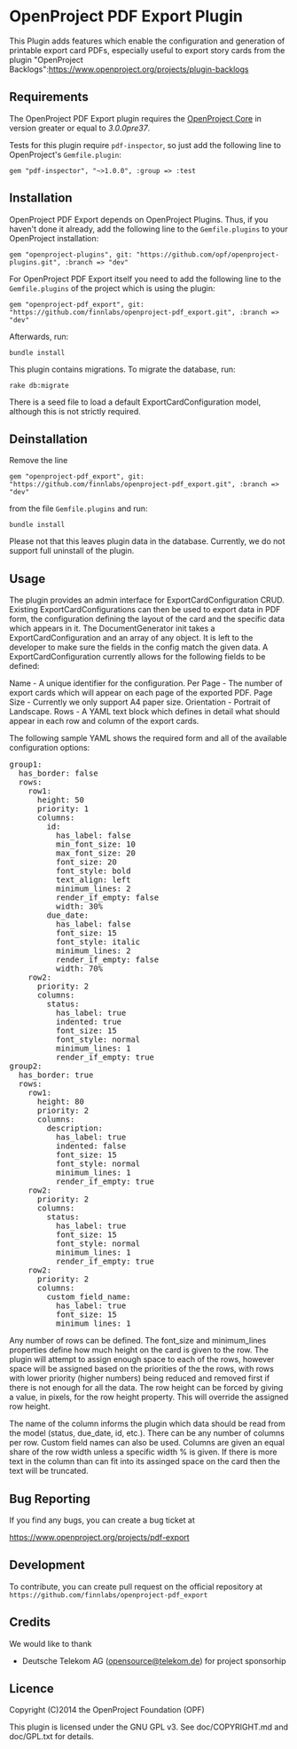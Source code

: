 OpenProject PDF Export Plugin
===========================

This Plugin adds features which enable the configuration and generation of printable export card PDFs,
especially useful to export story cards from the plugin "OpenProject Backlogs":https://www.openproject.org/projects/plugin-backlogs


Requirements
------------

The OpenProject PDF Export plugin requires the [OpenProject Core](https://github.com/opf/openproject/) in
version greater or equal to *3.0.0pre37*.

Tests for this plugin require `pdf-inspector`, so just add the following line to
OpenProject's `Gemfile.plugin`:

`gem "pdf-inspector", "~>1.0.0", :group => :test`


Installation
------------

OpenProject PDF Export depends on OpenProject Plugins. Thus, if you haven't done
it already, add the following line to the `Gemfile.plugins` to your OpenProject installation:

`gem "openproject-plugins", git: "https://github.com/opf/openproject-plugins.git", :branch => "dev"`

For OpenProject PDF Export itself you need to add the following line to the
`Gemfile.plugins` of the project which is using the plugin:

`gem "openproject-pdf_export", git: "https://github.com/finnlabs/openproject-pdf_export.git", :branch => "dev"`

Afterwards, run:

`bundle install`

This plugin contains migrations. To migrate the database, run:

`rake db:migrate`

There is a seed file to load a default ExportCardConfiguration model, although this is not strictly required.


Deinstallation
--------------

Remove the line

`gem "openproject-pdf_export", git: "https://github.com/finnlabs/openproject-pdf_export.git", :branch => "dev"`

from the file `Gemfile.plugins` and run:

`bundle install`

Please not that this leaves plugin data in the database. Currently, we do not
support full uninstall of the plugin.

Usage
------------

The plugin provides an admin interface for ExportCardConfiguration CRUD. Existing ExportCardConfigurations can then be used to export data in PDF form, the configuration defining the layout of the card and the specific data which appears in it. The DocumentGenerator init takes a ExportCardConfiguration and an array of any object. It is left to the developer to make sure the fields in the config match the given data. A ExportCardConfiguration currently allows for the following fields to be defined:

Name - A unique identifier for the configuration.
Per Page - The number of export cards which will appear on each page of the exported PDF.
Page Size - Currently we only support A4 paper size.
Orientation - Portrait of Landscape.
Rows - A YAML text block which defines in detail what should appear in each row and column of the export cards.

The following sample YAML shows the required form and all of the available configuration options:

<pre>
group1:
  has_border: false
  rows:
    row1:
      height: 50
      priority: 1
      columns:
        id:
          has_label: false
          min_font_size: 10
          max_font_size: 20
          font_size: 20
          font_style: bold
          text_align: left
          minimum_lines: 2
          render_if_empty: false
          width: 30%
        due_date:
          has_label: false
          font_size: 15
          font_style: italic
          minimum_lines: 2
          render_if_empty: false
          width: 70%
    row2:
      priority: 2
      columns:
        status:
          has_label: true
          indented: true
          font_size: 15
          font_style: normal
          minimum_lines: 1
          render_if_empty: true
group2:
  has_border: true
  rows:
    row1:
      height: 80
      priority: 2
      columns:
        description:
          has_label: true
          indented: false
          font_size: 15
          font_style: normal
          minimum_lines: 1
          render_if_empty: true
    row2:
      priority: 2
      columns:
        status:
          has_label: true
          font_size: 15
          font_style: normal
          minimum_lines: 1
          render_if_empty: true
    row2:
      priority: 2
      columns:
        custom_field_name:
          has_label: true
          font_size: 15
          minimum_lines: 1
</pre>

Any number of rows can be defined. The font_size and minimum_lines properties define how much height on the card is given to the row. The plugin will attempt to assign enough space to each of the rows, however space will be assigned based on the priorities of the the rows, with rows with lower priority (higher numbers) being reduced and removed first if there is not enough for all the data. The row height can be forced by giving a value, in pixels, for the row height property. This will override the assigned row height.

The name of the column informs the plugin which data should be read from the model (status, due_date, id, etc.). There can be any number of columns per row. Custom field names can also be used. Columns are given an equal share of the row width unless a specific width % is given. If there is more text in the column than can fit into its assinged space on the card then the text will be truncated.

Bug Reporting
-------------

If you find any bugs, you can create a bug ticket at

https://www.openproject.org/projects/pdf-export


Development
-----------

To contribute, you can create pull request on the official repository at
`https://github.com/finnlabs/openproject-pdf_export`


Credits
-------

We would like to thank

* Deutsche Telekom AG (opensource@telekom.de) for project sponsorhip

Licence
-------

Copyright (C)2014 the OpenProject Foundation (OPF)<br />

This plugin is licensed under the GNU GPL v3. See doc/COPYRIGHT.md and doc/GPL.txt for details.
